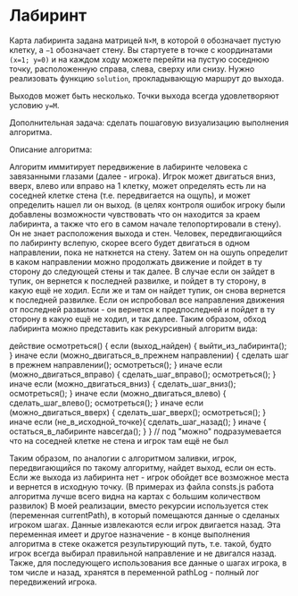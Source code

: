 Лабиринт
========

Карта лабиринта задана матрицей `N×M`, в которой `0` обозначает пустую клетку, а `−1` обозначает стену. Вы стартуете в точке с координатами `(x=1; y=0)` и на каждом ходу можете перейти на пустую соседнюю точку, расположенную справа, слева, сверху или снизу. Нужно реализовать функцию `solution`, прокладывающую маршрут до выхода.

Выходов может быть несколько. Точки выхода всегда удовлетворяют условию `y=M`.

Дополнительная задача: сделать пошаговую визуализацию выполнения алгоритма.

Описание алгоритма:

 Алгоритм иммитирует передвижение в лабиринте человека с завязанными глазами (далее - игрока). Игрок может двигаться вниз, вверх, влево или вправо на 1 клетку, может определять есть ли на соседней клетке стена (т.е. передвигается на ощупь), и может определить нашел ли он выход. (в целях контроля ошибок игроку были добавлены возможности чувствовать что он находится за краем лабиринта, а также что его в самом начале телопортировали в стену). Он не знает расположения выхода и стен. Человек, передвигающийся по лабиринту вслепую, скорее всего будет двигаться в одном направлении, пока не наткнется на стену. Затем он на ошупь определит в каком направлении можно продолжать движение и пойдет в ту сторону до следующей стены и так далее. В случае если он зайдет в тупик, он вернется к последней развилке, и пойдет в ту сторону, в какую ещё не ходил. Если же и там он найдет тупик, он снова вернется к последней развилке. Если он испробовал все направления движения от последней развилки - он вернется к предпоследней и пойдет в ту сторону в какую ещё не ходил, и так далее. Таким образом, обход лабиринта можно представить как рекурсивный алгоритм вида:

   действие осмотреться() {
       если (выход_найден) {
           выйти_из_лабиринта();
       } иначе если (можно_двигаться_в_прежнем направлении) {
           сделать шаг в прежнем направлении();
           осмотреться();
       } иначе если (можно_двигаться_вправо) {
           сделать_шаг_вправо();
           осмотреться();
       } иначе если (можно_двигаться_вниз) {
           сделать_шаг_вниз();
           осмотреться();
       } иначе если (можно_двигаться_влево) {
           сделать_шаг_влево();
           осмотреться();
       } иначе если (можно_двигаться_вверх) {
           сделать_шаг_вверх();
           осмотреться();
       } иначе если (не_в_исходной_точке){
           сделать_шаг_назад();
       } иначе {
           остаться_в_лабиринте навсегда();
       }
   }
   // под "можно" подразумевается что на соседней клетке не стена и игрок там ещё не был

  Таким образом, по аналогии с алгоритмом заливки, игрок, передвигающийся по такому алгоритму, найдет выход, если он есть. Если же выхода из лабиринта нет - игрок обойдет все возможное места и вернется в исходную точку. (В примерах из файла consts.js работа алгоритма лучше всего видна на картах с большим количеством развилок) В моей реализации, вместо рекурсии используется стек (переменная currentPath), в который помещаются данные о сделаных игроком шагах. Данные извлекаются если игрок двигается назад. Эта переменная имеет и другое назначение - в конце выполнения алгоритма в стеке окажется результирующий путь, т.е. такой, будто игрок всегда выбирал правильной направление и не двигался назад. Также, для последующего использования все данные о шагах игрока, в том числе и назад, хранятся в переменной pathLog - полный лог передвижений игрока.
